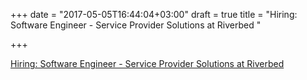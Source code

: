 +++
date = "2017-05-05T16:44:04+03:00"
draft = true
title = "Hiring: Software Engineer - Service Provider Solutions at Riverbed "

+++

<p><a href="https://international-riverbed.icims.com/jobs/3825/software-engineer---service-provider-solutions/job?mode=view">Hiring: Software Engineer - Service Provider Solutions at Riverbed </a></p>